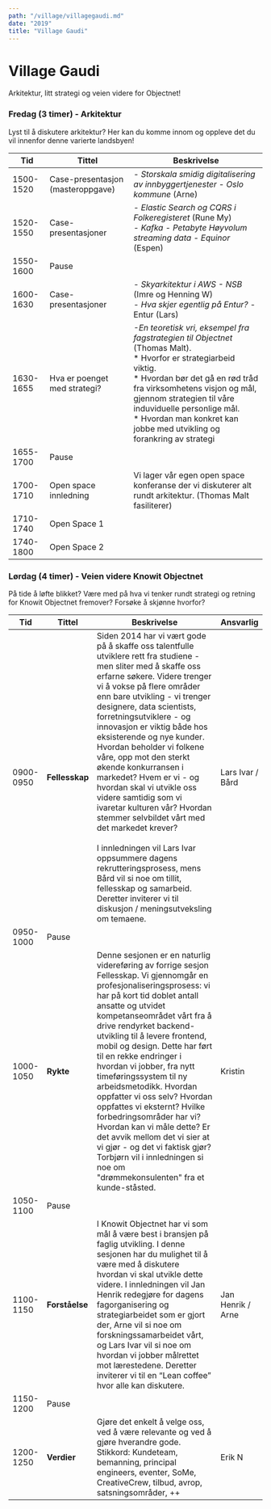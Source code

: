 ```yaml
---
path: "/village/villagegaudi.md"
date: "2019"
title: "Village Gaudi"
---
```

# Village Gaudi

Arkitektur, litt strategi og veien videre for Objectnet!


### Fredag (3 timer) - Arkitektur

Lyst til å diskutere arkitektur? Her kan du komme innom og oppleve det du vil innenfor denne varierte landsbyen!

| Tid | Tittel | Beskrivelse | 
| ------ | ------ | ------ |
| 1500-1520 | Case-presentasjon (masteroppgave) | *- Storskala smidig digitalisering av innbyggertjenester - Oslo kommune* (Arne)  |
| 1520-1550 | Case-presentasjoner | *- Elastic Search og CQRS i Folkeregisteret* (Rune My) <br> *- Kafka - Petabyte Høyvolum streaming data - Equinor* (Espen) |
| 1550-1600 | Pause |
| 1600-1630 | Case-presentasjoner | *- Skyarkitektur i AWS - NSB* (Imre og Henning W) <br> *- Hva skjer egentlig på Entur?* - Entur (Lars) <br> |
| 1630-1655 | Hva er poenget med strategi? | *-En teoretisk vri, eksempel fra fagstrategien til Objectnet* (Thomas Malt). <br> * Hvorfor er strategiarbeid viktig. <br> * Hvordan bør det gå en rød tråd fra virksomhetens visjon og mål, gjennom strategien til våre induviduelle personlige mål. <br> * Hvordan man konkret kan jobbe med utvikling og forankring av strategi |
| 1655-1700 | Pause |
| 1700-1710 | Open space innledning | Vi lager vår egen open space konferanse der vi diskuterer alt rundt arkitektur. (Thomas Malt fasiliterer) |
| 1710-1740 | Open Space 1 |
| 1740-1800 | Open Space 2 |

### Lørdag (4 timer) - Veien videre Knowit Objectnet
På tide å løfte blikket? Være med på hva vi tenker rundt strategi og retning for Knowit Objectnet fremover? Forsøke å skjønne hvorfor?

| Tid | Tittel | Beskrivelse | Ansvarlig |
| ------ | ------ | ------ | ------ |
| 0900-0950 | **Fellesskap** | Siden 2014 har vi vært gode på å skaffe oss talentfulle utviklere rett fra studiene - men sliter med å skaffe oss erfarne søkere. Videre trenger vi å vokse på flere områder enn bare utvikling - vi trenger designere, data scientists, forretningsutviklere - og innovasjon er viktig både hos eksisterende og nye kunder. Hvordan beholder vi folkene våre, opp mot den sterkt økende konkurransen i markedet? Hvem er vi - og hvordan skal vi utvikle oss videre samtidig som vi ivaretar kulturen vår? Hvordan stemmer selvbildet vårt med det markedet krever? <br> <br> I innledningen vil Lars Ivar oppsummere dagens rekrutteringsprosess, mens Bård vil si noe om tillit, fellesskap og samarbeid. Deretter inviterer vi til diskusjon / meningsutveksling om temaene. | Lars Ivar / Bård |
| 0950-1000 | Pause | | |
| 1000-1050 | **Rykte** | Denne sesjonen er en naturlig videreføring av forrige sesjon Fellesskap. Vi gjennomgår en profesjonaliseringsprosess: vi har på kort tid doblet antall ansatte og utvidet kompetanseområdet vårt fra å drive rendyrket backend-utvikling til å levere frontend, mobil og design. Dette har ført til en rekke endringer i hvordan vi jobber, fra nytt timeføringssystem til ny arbeidsmetodikk. Hvordan oppfatter vi oss selv? Hvordan oppfattes vi eksternt? Hvilke forbedringsområder har vi? Hvordan kan vi måle dette? Er det avvik mellom det vi sier at vi gjør - og det vi faktisk gjør? Torbjørn vil i innledningen si noe om "drømmekonsulenten" fra et kunde-ståsted.| Kristin |
| 1050-1100 | Pause | | |
| 1100-1150 | **Forståelse** | I Knowit Objectnet har vi som mål å være best i bransjen på faglig utvikling. I denne sesjonen har du mulighet til å være med å diskutere hvordan vi skal utvikle dette videre. I innledningen vil Jan Henrik redegjøre for dagens fagorganisering og strategiarbeidet som er gjort der, Arne vil si noe om forskningssamarbeidet vårt, og Lars Ivar vil si noe om hvordan vi jobber målrettet mot lærestedene. Deretter inviterer vi til en “Lean coffee” hvor alle kan diskutere.| Jan Henrik / Arne |
| 1150-1200 | Pause | | |
| 1200-1250 | **Verdier** | Gjøre det enkelt å velge oss, ved å være relevante og ved å gjøre hverandre gode. Stikkord: Kundeteam, bemanning, principal engineers, eventer, SoMe, CreativeCrew, tilbud, avrop, satsningsområder, ++ | Erik N |
